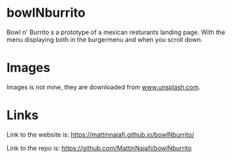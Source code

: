 # bowlNburrito

Bowl n' Burrito s a prototype of a mexican resturants landing page. With the menu displaying both in the burgermenu and when you scroll down.

# Images

Images is not mine, they are downloaded from www.unsplash.com.

# Links

Link to the website is: https://mattinnajafi.github.io/bowlNburrito/

Link to the repo is: https://github.com/MattinNajafi/bowlNburrito

